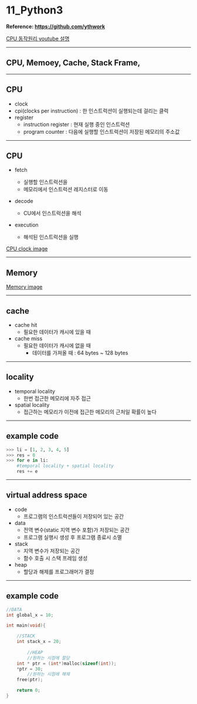 # 11_Python3

**Reference: <https://github.com/ythwork>**

[CPU 동작원리 youtube 설명](https://www.youtube.com/watch?v=cNN_tTXABUA&t=569s)

---

## CPU, Memoey, Cache, Stack Frame, 

---


## CPU

  - clock
  - cpi(clocks per instruction)
    : 한 인스트럭션이 실행되는데 걸리는 클럭
  - register
    - instruction register
      : 현재 실행 중인 인스트럭션
    - program counter
      : 다음에 실행할 인스트럭션이 저장된 
      메모리의 주소값
---

## CPU

  - fetch
  
    - 실행할 인스트럭션을
    - 메모리에서 인스트럭션 레지스터로 이동
    
  - decode
  
    - CU에서 인스트럭션을 해석
  - execution 
  
    - 해석된 인스트럭션을 실행
    
    


[CPU clock image](/image/cpu.pdf)


---

## Memory

[Memory image](/image/memory.pdf)


---


## cache
  - cache hit
    - 필요한 데이터가 캐시에 있을 때 
  - cache miss
    - 필요한 데이터가 캐시에 없을 때
      - 데이터를 가져올 때 
        : 64 bytes ~ 128 bytes
---

## locality
  - temporal locality
    - 한번 접근한 메모리에 자주 접근
  - spatial locality
    - 접근하는 메모리가 이전에 접근한 메모리의
      근처일 확률이 높다
---

## example code
```python
>>> li = [1, 2, 3, 4, 5]
>>> res = 0
>>> for e in li:
    #temporal locality + spatial locality
	res += e
```
  
---
## virtual address space
  - code
    - 프로그램의 인스트럭션들이 저장되어 있는 공간
  - data
    - 전역 변수(static 지역 변수 포함)가 저장되는 공간
    - 프로그램 실행시 생성 후 프로그램 종료시 소멸 
  - stack
    - 지역 변수가 저장되는 공간
    - 함수 호출 시 스택 프레임 생성
  - heap
    - 할당과 해제를 프로그래머가 결정
---
## example code
```C
//DATA
int global_x = 10;

int main(void){

	//STACK
	int stack_x = 20;
    
        //HEAP
        //원하는 시점에 할당 
	int * ptr = (int*)malloc(sizeof(int));
	*ptr = 30;
        //원하는 시점에 해제
	free(ptr);

	return 0;
}
```


